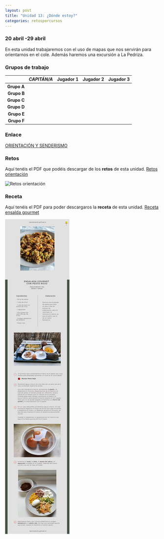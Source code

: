 ```yaml
---
layout: post
title: "Unidad 13: ¿Dónde estoy?"
categories: retosporcursos
---
```


### **20 abril -29 abril**

En esta unidad trabajaremos con el uso de mapas que nos servirán para orientarnos en el cole. Además haremos una excursión a La Pedriza.

### **Grupos de trabajo**

|      |*CAPITÁN/A*|Jugador 1|Jugador 2|Jugador 3|
|-----:|-----:|-----:|-----:|-----:|
|**Grupo A**|      |      |      |      |
|**Grupo B**|      |      |      |      |
|**Grupo C**|      |      |      |      |
|**Grupo D**|      |      |      |      |
|**Grupo E**|      |      |      |      |
|**Grupo F**|      |      |      |      |

### **Enlace**

[ORIENTACIÓN Y SENDERISMO](https://danieledufis.github.io/orientacionysenderismo/orientacionysenderismo)

### **Retos** 



Aquí tenéis el PDF que podéis descargar de los **retos** de esta unidad.
[Retos orientación](https://danieledufis.github.io/pdfs/Orientaci%C3%B3n-retos-4.pdf)

![Retos orientación](https://danieledufis.github.io/images_text/Cap.f%C3%ADsica-retos-4_page-0001.jpg)

### **Receta**

Aquí tenéis el PDF para poder descargaros la **receta** de esta unidad.
[Receta ensalda gourmet](https://danieledufis.github.io/pdfs/Receta-Ensalada%20Gourmet.pdf)

![Receta ensalada gourmet](https://github.com/danieledufis/danieledufis.github.io/blob/master/images_text/Receta-Ensalada%20Gourmet_page-0001.jpg)



[Orientación]:../../pdfs/Orientaci%C3%B3n-retos-4.pdf
[Ensalada gourmet]:../../pdfs/Receta-Ensalada%20Gourmet.pdf

